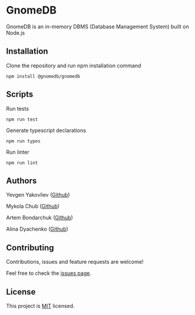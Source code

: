 # GnomeDB

GnomeDB is an in-memory DBMS (Database Management System) built on Node.js

## Installation

Clone the repository and run npm installation command

```
npm install @gnomedb/gnomedb
```

## Scripts

Run tests

```
npm run test
```

Generate typescript declarations

```
npm run types
```

Run linter

```
npm run lint
```

## Authors

Yevgen Yakovliev ([Github](https://github.com/JenyaFTW))

Mykola Chub ([Github](https://github.com/nikolaichub))

Artem Bondarchuk ([Github](https://github.com/artemkaxdxd))

Alina Dyachenko ([Github](https://github.com/dyachaliin))

## Contributing

Contributions, issues and feature requests are welcome!

Feel free to check the [issues page](https://github.com/JenyaFTW/OgnomDB/issues).

## License

This project is [MIT](LICENSE) licensed.

